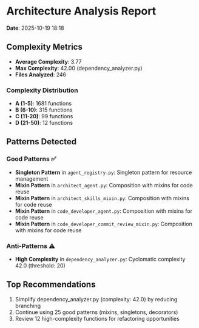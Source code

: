 # Architecture Analysis Report

**Date**: 2025-10-19 18:18

## Complexity Metrics

- **Average Complexity**: 3.77
- **Max Complexity**: 42.00 (dependency_analyzer.py)
- **Files Analyzed**: 246

### Complexity Distribution

- **A (1-5)**: 1681 functions
- **B (6-10)**: 315 functions
- **C (11-20)**: 99 functions
- **D (21-50)**: 12 functions

## Patterns Detected

### Good Patterns ✅

- **Singleton Pattern** in `agent_registry.py`: Singleton pattern for resource management
- **Mixin Pattern** in `architect_agent.py`: Composition with mixins for code reuse
- **Mixin Pattern** in `architect_skills_mixin.py`: Composition with mixins for code reuse
- **Mixin Pattern** in `code_developer_agent.py`: Composition with mixins for code reuse
- **Mixin Pattern** in `code_developer_commit_review_mixin.py`: Composition with mixins for code reuse

### Anti-Patterns ⚠️

- **High Complexity** in `dependency_analyzer.py`: Cyclomatic complexity 42.0 (threshold: 20)

## Top Recommendations

1. Simplify dependency_analyzer.py (complexity: 42.0) by reducing branching
2. Continue using 25 good patterns (mixins, singletons, decorators)
3. Review 12 high-complexity functions for refactoring opportunities
